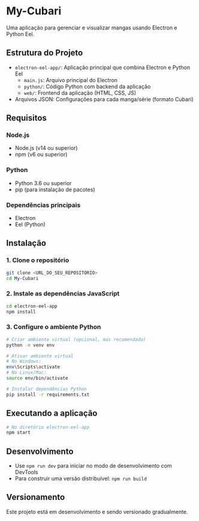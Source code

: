# My-Cubari

Uma aplicação para gerenciar e visualizar mangas usando Electron e Python Eel.

## Estrutura do Projeto

- `electron-eel-app/`: Aplicação principal que combina Electron e Python Eel
  - `main.js`: Arquivo principal do Electron
  - `python/`: Código Python com backend da aplicação
  - `web/`: Frontend da aplicação (HTML, CSS, JS)
- Arquivos JSON: Configurações para cada manga/série (formato Cubari)

## Requisitos

### Node.js
- Node.js (v14 ou superior)
- npm (v6 ou superior)

### Python
- Python 3.6 ou superior
- pip (para instalação de pacotes)

### Dependências principais
- Electron
- Eel (Python)

## Instalação

### 1. Clone o repositório

```bash
git clone <URL_DO_SEU_REPOSITÓRIO>
cd My-Cubari
```

### 2. Instale as dependências JavaScript

```bash
cd electron-eel-app
npm install
```

### 3. Configure o ambiente Python

```bash
# Criar ambiente virtual (opcional, mas recomendado)
python -m venv env

# Ativar ambiente virtual 
# No Windows:
env\Scripts\activate
# No Linux/Mac:
source env/bin/activate

# Instalar dependências Python
pip install -r requirements.txt
```

## Executando a aplicação

```bash
# No diretório electron-eel-app
npm start
```

## Desenvolvimento

- Use `npm run dev` para iniciar no modo de desenvolvimento com DevTools
- Para construir uma versão distribuível: `npm run build`

## Versionamento

Este projeto está em desenvolvimento e sendo versionado gradualmente.